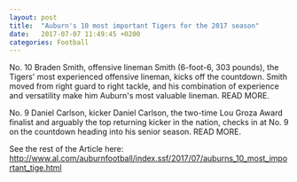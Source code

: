 ```yaml
---
layout: post
title:  "Auburn's 10 most important Tigers for the 2017 season"
date:   2017-07-07 11:49:45 +0200
categories: Football
---
```

No. 10 Braden Smith, offensive lineman
Smith (6-foot-6, 303 pounds), the Tigers' most experienced offensive lineman, kicks off the countdown. Smith moved from right guard to right tackle, and his combination of experience and versatility make him Auburn's most valuable lineman. READ MORE.  

No. 9 Daniel Carlson, kicker
Daniel Carlson, the two-time Lou Groza Award finalist and arguably the top returning kicker in the nation, checks in at No. 9 on the countdown heading into his senior season. READ MORE. 

See the rest of the Article here: 
http://www.al.com/auburnfootball/index.ssf/2017/07/auburns_10_most_important_tige.html


[jekyll-docs]: http://jekyllrb.com/docs/home
[jekyll-gh]:   https://github.com/jekyll/jekyll
[jekyll-talk]: https://talk.jekyllrb.com/
